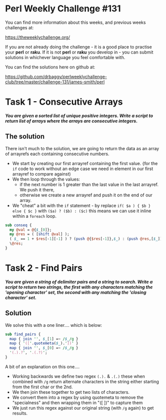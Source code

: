 # Perl Weekly Challenge #131

You can find more information about this weeks, and previous weeks challenges at:

  https://theweeklychallenge.org/

If you are not already doing the challenge - it is a good place to practise your
**perl** or **raku**. If it is not **perl** or **raku** you develop in - you can
submit solutions in whichever language you feel comfortable with.

You can find the solutions here on github at:

https://github.com/drbaggy/perlweeklychallenge-club/tree/master/challenge-131/james-smith/perl

# Task 1 - Consecutive Arrays

***You are given a sorted list of unique positive integers. Write a script to return list of arrays where the arrays are consecutive integers.***

## The solution

There isn't much to the solution, we are going to return the data as an array of arrayrefs each containing consecutive numbers.

 * We start by creating our first arrayref containing the first value. {for the `if` code to work without an edge case we need in element in our first arrayref to compare against)
 * We then loop through the values:
   * if the next number is 1 greater than the last value in the last arrayref. We push it there,
   * otherwise we create a new arrayref and push it on the end of our array.
 * We "cheat" a bit with the `if` statement - by replace `if( $a ) { $b } else { $c }` with `($a) ? ($b) : ($c)` this means we can use it inline within a `foreach` loop.
 
```perl
sub conseq {
  my @val = @{$_[0]};
  my @res = ( [shift @val] );
  ( $_ == 1 + $res[-1][-1] ) ? (push @{$res[-1]},$_) : (push @res,[$_]) for @val;
  \@res;
}
```

# Task 2 - Find Pairs

***You are given a string of delimiter pairs and a string to search. Write a script to return two strings, the first with any characters matching the 'opening character' set, the second with any matching the 'closing character' set.***


## Solution

We solve this with a one liner.... which is below:

```perl
sub find_pairs {
  map { join '', $_[1] =~ /$_/g }
  map { '(['.quotemeta($_).'])' }
  map { join '', $_[0] =~ /$_/g }
  '(.).?', '.(.?)';
}
```

A bit of an explanation on this one....

 * Working backwards we define two regex `(.).` & `.(.)` these when combined with `/g` return alternate characters in the string
   either starting from the first char or the 2nd.
 * We then join these together to get two lists of characters.
 * We convert them into a regex by using quotemeta to remove the "specialness" and then wrapping them in "([ ])" to capture them
 * We just run this regex against our original string (with `/g` again) to get results.
